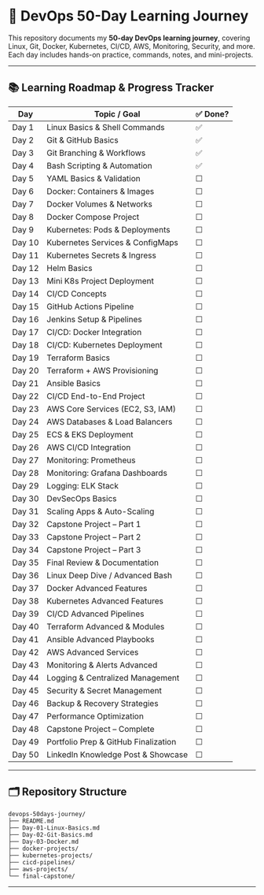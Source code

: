# 🚀 DevOps 50-Day Learning Journey

This repository documents my **50-day DevOps learning journey**, covering Linux, Git, Docker, Kubernetes, CI/CD, AWS, Monitoring, Security, and more.
Each day includes hands-on practice, commands, notes, and mini-projects.

---

## 📚 Learning Roadmap & Progress Tracker

| Day    | Topic / Goal                         | ✅ Done? |
| ------ | ------------------------------------ | ------- |
| Day 1  | Linux Basics & Shell Commands        | ✅        |
| Day 2  | Git & GitHub Basics                  | ✅       |
| Day 3  | Git Branching & Workflows            | ✅       |
| Day 4  | Bash Scripting & Automation          | ✅        |
| Day 5  | YAML Basics & Validation             | ☐       |
| Day 6  | Docker: Containers & Images          | ☐       |
| Day 7  | Docker Volumes & Networks            | ☐       |
| Day 8  | Docker Compose Project               | ☐       |
| Day 9  | Kubernetes: Pods & Deployments       | ☐       |
| Day 10 | Kubernetes Services & ConfigMaps     | ☐       |
| Day 11 | Kubernetes Secrets & Ingress         | ☐       |
| Day 12 | Helm Basics                          | ☐       |
| Day 13 | Mini K8s Project Deployment          | ☐       |
| Day 14 | CI/CD Concepts                       | ☐       |
| Day 15 | GitHub Actions Pipeline              | ☐       |
| Day 16 | Jenkins Setup & Pipelines            | ☐       |
| Day 17 | CI/CD: Docker Integration            | ☐       |
| Day 18 | CI/CD: Kubernetes Deployment         | ☐       |
| Day 19 | Terraform Basics                     | ☐       |
| Day 20 | Terraform + AWS Provisioning         | ☐       |
| Day 21 | Ansible Basics                       | ☐       |
| Day 22 | CI/CD End-to-End Project             | ☐       |
| Day 23 | AWS Core Services (EC2, S3, IAM)     | ☐       |
| Day 24 | AWS Databases & Load Balancers       | ☐       |
| Day 25 | ECS & EKS Deployment                 | ☐       |
| Day 26 | AWS CI/CD Integration                | ☐       |
| Day 27 | Monitoring: Prometheus               | ☐       |
| Day 28 | Monitoring: Grafana Dashboards       | ☐       |
| Day 29 | Logging: ELK Stack                   | ☐       |
| Day 30 | DevSecOps Basics                     | ☐       |
| Day 31 | Scaling Apps & Auto-Scaling          | ☐       |
| Day 32 | Capstone Project – Part 1            | ☐       |
| Day 33 | Capstone Project – Part 2            | ☐       |
| Day 34 | Capstone Project – Part 3            | ☐       |
| Day 35 | Final Review & Documentation         | ☐       |
| Day 36 | Linux Deep Dive / Advanced Bash      | ☐       |
| Day 37 | Docker Advanced Features             | ☐       |
| Day 38 | Kubernetes Advanced Features         | ☐       |
| Day 39 | CI/CD Advanced Pipelines             | ☐       |
| Day 40 | Terraform Advanced & Modules         | ☐       |
| Day 41 | Ansible Advanced Playbooks           | ☐       |
| Day 42 | AWS Advanced Services                | ☐       |
| Day 43 | Monitoring & Alerts Advanced         | ☐       |
| Day 44 | Logging & Centralized Management     | ☐       |
| Day 45 | Security & Secret Management         | ☐       |
| Day 46 | Backup & Recovery Strategies         | ☐       |
| Day 47 | Performance Optimization             | ☐       |
| Day 48 | Capstone Project – Complete          | ☐       |
| Day 49 | Portfolio Prep & GitHub Finalization | ☐       |
| Day 50 | LinkedIn Knowledge Post & Showcase   | ☐       |

---

## 🗂 Repository Structure

```
devops-50days-journey/
├── README.md
├── Day-01-Linux-Basics.md
├── Day-02-Git-Basics.md
├── Day-03-Docker.md
├── docker-projects/
├── kubernetes-projects/
├── cicd-pipelines/
├── aws-projects/
└── final-capstone/
```

---

